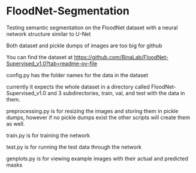 # FloodNet-Segmentation
Testing semantic segmentation on the FloodNet dataset with a neural network structure similar to U-Net

Both dataset and pickle dumps of images are too big for github

You can find the dataset at https://github.com/BinaLab/FloodNet-Supervised_v1.0?tab=readme-ov-file

config.py has the folder names for the data in the dataset

currently it expects the whole dataset in a directory called FloodNet-Supervised_v1.0 and 3 subdirectories, train, val, and test with the data in them.

preprocessing.py is for resizing the images and storing them in pickle dumps, however if no pickle dumps exist the other scripts will create them as well.

train.py is for training the network

test.py is for running the test data through the network

genplots.py is for viewing example images with their actual and predicted masks
